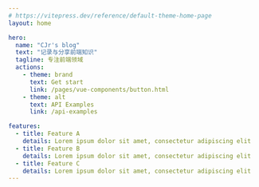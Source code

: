 ```yaml
---
# https://vitepress.dev/reference/default-theme-home-page
layout: home

hero:
  name: "CJr's blog"
  text: "记录与分享前端知识"
  tagline: 专注前端领域
  actions:
    - theme: brand
      text: Get start
      link: /pages/vue-components/button.html
    - theme: alt
      text: API Examples
      link: /api-examples

features:
  - title: Feature A
    details: Lorem ipsum dolor sit amet, consectetur adipiscing elit
  - title: Feature B
    details: Lorem ipsum dolor sit amet, consectetur adipiscing elit
  - title: Feature C
    details: Lorem ipsum dolor sit amet, consectetur adipiscing elit
---
```


